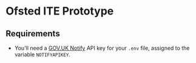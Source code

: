 # Ofsted ITE Prototype

## Requirements

- You'll need a [GOV.UK Notify](https://www.notifications.service.gov.uk/) API key for your `.env` file, assigned to the variable `NOTIFYAPIKEY`.
